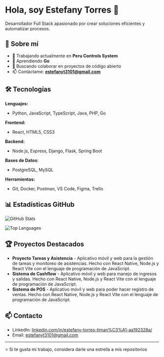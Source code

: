 # Hola, soy Estefany Torres 👋

Desarrollador Full Stack apasionado por crear soluciones eficientes y automatizar procesos.

## 🚀 Sobre mí

- 🔭 Trabajando actualmente en **Peru Controls System**
- 🌱 Aprendiendo **Go**
- 👯 Buscando colaborar en proyectos de código abierto
- 📫 Contáctame: **estefanyt3101@gmail.com**

## 🛠️ Tecnologías

**Lenguajes:**
- Python, JavaScript, TypeScript, Java, PHP, Go

**Frontend:**
- React, HTML5, CSS3

**Backend:**
- Node.js, Express, Django, Flask, Spring Boot

**Bases de Datos:**
- PostgreSQL, MySQL

**Herramientas:**
- Git, Docker, Postman, VS Code, Figma, Trello

## 📊 Estadísticas GitHub

![GitHub Stats](https://github-readme-stats.vercel.app/api?username=estefanytorres31&show_icons=true&count_private=true&theme=gradient)

![Top Languages](https://github-readme-stats.vercel.app/api/top-langs/?username=estefanytorres31&layout=compact)

## 🏆 Proyectos Destacados

- **Proyecto Tareas y Asistencia** - Aplicativo móvil y web para la gestión de tareas y monitoreo de asistencias. Hecho con React Native, Node.js y React Vite con el lenguaje de programación de JavaScript.
- **Sistema de Cashflow** - Aplicativo móvil y web para manejo de ingresos y salidas. Hecho con React Native, Node.js y React Vite con el lenguaje de programación de JavaScript.
- **Sistema de POS** - Aplicativo móvil y web para poder hacer registro de ventas. Hecho con React Native, Node.js y React Vite con el lenguaje de programación de JavaScript.

## 📫 Contacto

- LinkedIn: [linkedin.com/in/estefany-torres-timan%C3%A1-aa192328a/](https://www.linkedin.com/in/estefany-torres-timan%C3%A1-aa192328a/)
- Email: estefanyt3101@gmail.com

---

⭐ Si te gusta mi trabajo, considera darle una estrella a mis repositorios
